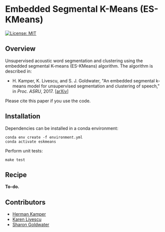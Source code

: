 Embedded Segmental K-Means (ES-KMeans)
======================================

[![License: MIT](https://img.shields.io/badge/License-MIT-blue.svg)](https://github.com/kamperh/eskmeans/blob/master/license.md)


Overview
--------
Unsupervised acoustic word segmentation and clustering using the embedded
segmental K-means (ES-KMeans) algorithm. The algorithm is described in:

- H. Kamper, K. Livescu, and S. J. Goldwater, "An embedded segmental k-means
  model for unsupervised segmentation and clustering of speech," in *Proc.
  ASRU*, 2017. [[arXiv](https://arxiv.org/abs/1703.08135)]

Please cite this paper if you use the code.


Installation
------------
Dependencies can be installed in a conda environment:

    conda env create -f environment.yml
    conda activate eskmeans

Perform unit tests:

    make test


Recipe
------
**To-do.**



Contributors
------------
- [Herman Kamper](http://www.kamperh.com/)
- [Karen Livescu](http://ttic.uchicago.edu/~klivescu/)
- [Sharon Goldwater](http://homepages.inf.ed.ac.uk/sgwater/)
